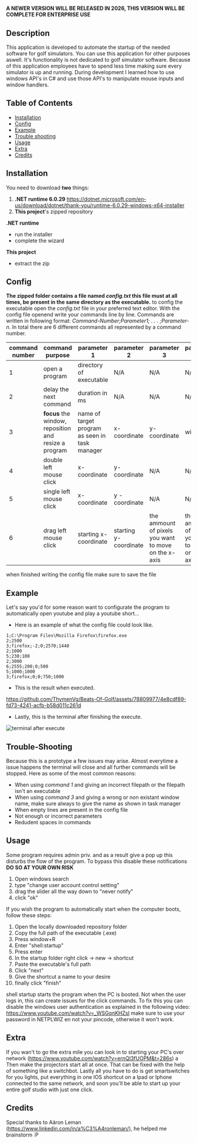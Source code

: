 # <Beats of Golf Automation>
**A NEWER VERSION WILL BE RELEASED IN 2026, THIS VERSION WILL BE COMPLETE FOR ENTERPRISE USE**

## Description

This application is developed to automate the startup of the needed software for golf simulators. You can use this application for other purposes aswell. It's functionality is not dedicated to golf simulator software. Because of this application employees have to spend less time making sure every simulator is up and running. During development I learned how to use windows API's in C# and use those API's to manipulate mouse inputs and window handlers.

## Table of Contents

- [Installation](#installation)
- [Config](#config)
- [Example](#example)
- [Trouble shooting](#trouble-shooting)
- [Usage](#usage)
- [Extra](#extra)
- [Credits](#credits)

## Installation

You need to download **two** things:
1. **.NET runtime 6.0.29** https://dotnet.microsoft.com/en-us/download/dotnet/thank-you/runtime-6.0.29-windows-x64-installer
2. **This project**'s zipped repository


**.NET runtime**
- run the installer
- complete the wizard

**This project**
- extract the zip

## Config

**The zipped folder contains a file named _config.txt_ this file must at all times, be present in the same directory as the executable.**
to config the executable open the _config.txt_ file in your preferred text editor. With the config file openend write your commands line by line. Commands are written in following format: _Command-Number;Parameter1; . . . ;Parameter-n_.
In total there are 6 different commands all represented by a command number.

| command number     | command purpose |parameter 1 |parameter 2|parameter 3 |parameter 4| parameter 5|example|
| ----------- | ----------- |------------------------|------------------------|-------------------------------|-----------|------------|--------|
|1|open a program|directory of executable|N/A|N/A|N/A|N/A|1;C:\Program Files\7-Zip\7z.exe
|2|delay the next command|duration in ms|N/A|N/A|N/A|N/A|2;5000
|3|**focus** the window, reposition and resize a program|name of target program as seen in task manager|x-coordinate|y-coordinate|width|height|3;firefox;0;0;1500;1500
| 4|double left mouse click|x-coordinate|y-coordinate|N/A|N/A|N/A|4;250;142
|5|single left mouse click|x-coordinate|y -coordinate|N/A|N/A|N/A|5;750;374
|6|drag left mouse click|starting x-coordinate|starting y-coordinate|the ammount of pixels you want to move on the x-axis|the ammount of pixels you want to move on the y-axis|N/A|6;1250;900;0;100

when finished writing the config file make sure to save the file

## Example
Let's say you'd for some reason want to configurate the program to automatically open youtube and play a youtube short...

- Here is an example of what the config file could look like.
``` 
1;C:\Program Files\Mozilla Firefox\firefox.exe
2;2500
3;firefox;-2;0;2570;1440
2;1000
5;230;100
2;3000
6;2555;200;0;500
5;1000;1000
3;firefox;0;0;750;1000
```
- This is the result when executed.

https://github.com/ThymenVg/Beats-Of-Golf/assets/78809977/4e8cdf89-fd73-4241-acfb-b58d011c261d

- Lastly, this is the terminal after finishing the execute.
  
![terminal after execute](https://github.com/ThymenVg/Beats-Of-Golf/assets/78809977/39b29d1e-9eb4-480b-8e37-10574882b183)

## Trouble-Shooting
Because this is a prototype a few issues may arise. Almost everytime a issue happens the terminal will close and all further commands will be stopped. Here as some of the most common reasons:
- When using _command 1_ and giving an incorrect filepath or the filepath isn't an executable
- When using _command 3_ and giving a wrong or non existant window name, make sure always to give the name as shown in task manager
- When empty lines are present in the config file
- Not enough or incorrect parameters
- Redudent spaces in commands 

## Usage
Some program requires admin priv. and as a result give a pop up this disturbs the flow of the program. To bypass this disable these notifications **DO SO AT YOUR OWN RISK**
1. Open windows search
2. type "change user account control setting"
3. drag the slider all the way down to "never notify"
4. click "ok"

If you wish the program to automatically start when the computer boots, follow these steps:
1. Open the locally downloaded repository folder
2. Copy the full path of the executable (.exe)
3. Press window+R
4. Enter "shell:startup"
5. Press enter
6. In the startup folder right click -> new -> shortcut
7. Paste the executable's full path
8. Click "next"
9. Give the shortcut a name to your desire
10. finally click "finish"

shell startup starts the program when the PC is booted. Not when the user logs in, this can create issues for the click commands. To fix this you can disable the windows user authentication as explained in the following video: https://www.youtube.com/watch?v=_WSGqnKHZsI make sure to use your password in NETPLWIZ en not your pincode, otherwise it won't work.

## Extra 
If you wan't to go the extra mile you can look in to starting your PC's over network (https://www.youtube.com/watch?v=ernQI3fUOPM&t=286s) a
Then make the projectors start all at once. That can be fixed with the help of something like a switchbot.
Lastly all you have to do is get smartswitches for you lights, put everything in one IOS shortcut on a Ipad or Iphone connected to the same network, and soon you'll be able to start up your entire golf studio with just one click.

## Credits

Special thanks to Aäron Leman (https://www.linkedin.com/in/a%C3%A4ronleman/), he helped me brainstorm :P
